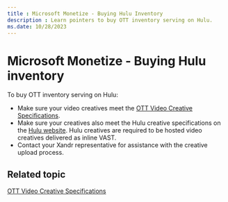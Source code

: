 ```yaml
---
title : Microsoft Monetize - Buying Hulu Inventory
description : Learn pointers to buy OTT inventory serving on Hulu.
ms.date: 10/28/2023
---
```



# Microsoft Monetize - Buying Hulu inventory

To buy OTT inventory serving on Hulu:

- Make sure your video creatives meet the [OTT Video
  Creative Specifications](ott-video-creative-specifications.md).
- Make sure your creatives also meet the Hulu creative specifications on
  the [Hulu website](https://hulu.disneyadvertising.com/ad-products/video-commercial/). Hulu creatives are
  required to be hosted video creatives delivered as inline VAST.
- Contact your Xandr representative for
  assistance with the creative upload process.

## Related topic

[OTT Video Creative Specifications](ott-video-creative-specifications.md)